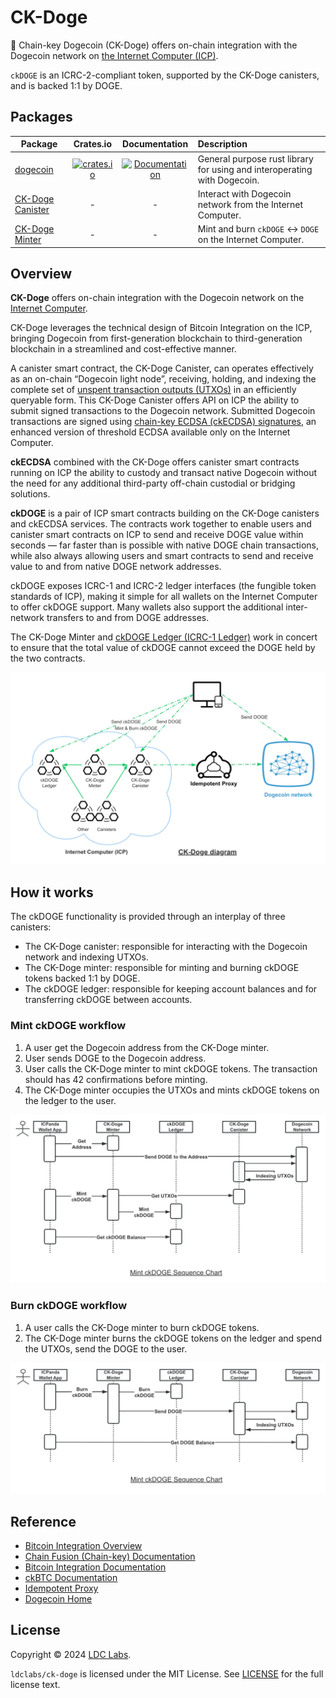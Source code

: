 # CK-Doge
🐶 Chain-key Dogecoin (CK-Doge) offers on-chain integration with the Dogecoin network on [the Internet Computer (ICP)](https://internetcomputer.org/).

`ckDOGE` is an ICRC-2-compliant token, supported by the CK-Doge canisters, and is backed 1:1 by DOGE.

## Packages

| Package                                                                               |                                            Crates.io                                            |                                  Documentation                                   | Description                                                              |
| ------------------------------------------------------------------------------------- | :---------------------------------------------------------------------------------------------: | :------------------------------------------------------------------------------: | :----------------------------------------------------------------------- |
| [dogecoin](https://github.com/ldclabs/ck-doge/tree/main/src/dogecoin)                 | [![crates.io](https://img.shields.io/crates/v/dogecoin.svg)](https://crates.io/crates/dogecoin) | [![Documentation](https://docs.rs/dogecoin/badge.svg)](https://docs.rs/dogecoin) | General purpose rust library for using and interoperating with Dogecoin. |
| [CK-Doge Canister](https://github.com/ldclabs/ck-doge/tree/main/src/ck-doge-canister) |                                                -                                                |                                        -                                         | Interact with Dogecoin network from the Internet Computer.               |
| [CK-Doge Minter](https://github.com/ldclabs/ck-doge/tree/main/src/ck-doge-minter)     |                                                -                                                |                                        -                                         | Mint and burn `ckDOGE` <-> `DOGE` on the Internet Computer.              |

## Overview

**CK-Doge** offers on-chain integration with the Dogecoin network on the [Internet Computer](https://internetcomputer.org/).

CK-Doge leverages the technical design of Bitcoin Integration on the ICP, bringing Dogecoin from first-generation blockchain to third-generation blockchain in a streamlined and cost-effective manner.

A canister smart contract, the CK-Doge Canister, can operates effectively as an on-chain “Dogecoin light node”, receiving, holding, and indexing the complete set of [unspent transaction outputs (UTXOs)](https://en.wikipedia.org/wiki/Unspent_transaction_output) in an efficiently queryable form.
This CK-Doge Canister offers API on ICP the ability to submit signed transactions to the Dogecoin network. Submitted Dogecoin transactions are signed using [chain-key ECDSA (ckECDSA) signatures](https://internetcomputer.org/docs/current/developer-docs/integrations/t-ecdsa), an enhanced version of threshold ECDSA available only on the Internet Computer.

**ckECDSA** combined with the CK-Doge offers canister smart contracts running on ICP the ability to custody and transact native Dogecoin without the need for any additional third-party off-chain custodial or bridging solutions.

**ckDOGE** is a pair of ICP smart contracts building on the CK-Doge canisters and ckECDSA services. The contracts work together to enable users and canister smart contracts on ICP to send and receive DOGE value within seconds — far faster than is possible with native DOGE chain transactions, while also always allowing users and smart contracts to send and receive value to and from native DOGE network addresses.

ckDOGE exposes ICRC-1 and ICRC-2 ledger interfaces (the fungible token standards of ICP), making it simple for all wallets on the Internet Computer to offer ckDOGE support. Many wallets also support the additional inter-network transfers to and from DOGE addresses.

The CK-Doge Minter and [ckDOGE Ledger (ICRC-1 Ledger)](https://github.com/dfinity/ic/blob/master/rs/rosetta-api/icrc1/README.md) work in concert to ensure that the total value of ckDOGE cannot exceed the DOGE held by the two contracts.

![CK-Doge Diagram](./ck-doge-diagram.webp)

## How it works

The ckDOGE functionality is provided through an interplay of three canisters:

- The CK-Doge canister: responsible for interacting with the Dogecoin network and indexing UTXOs.
- The CK-Doge minter: responsible for minting and burning ckDOGE tokens backed 1:1 by DOGE.
- The ckDOGE ledger: responsible for keeping account balances and for transferring ckDOGE between accounts.

### Mint ckDOGE workflow

1. A user get the Dogecoin address from the CK-Doge minter.
2. User sends DOGE to the Dogecoin address.
3. User calls the CK-Doge minter to mint ckDOGE tokens. The transaction should has 42 confirmations before minting.
4. The CK-Doge minter occupies the UTXOs and mints ckDOGE tokens on the ledger to the user.

![Mint ckDOGE](./mint-ckdoge-sequence-chart.webp)

### Burn ckDOGE workflow

1. A user calls the CK-Doge minter to burn ckDOGE tokens.
2. The CK-Doge minter burns the ckDOGE tokens on the ledger and spend the UTXOs, send the DOGE to the user.

![Burn ckDOGE](./burn-ckdoge-sequence-chart.webp)

## Reference

- [Bitcoin Integration Overview](https://internetcomputer.org/bitcoin-integration)
- [Chain Fusion (Chain-key) Documentation](https://internetcomputer.org/docs/current/developer-docs/multi-chain/overview)
- [Bitcoin Integration Documentation](https://internetcomputer.org/docs/current/developer-docs/multi-chain/bitcoin/overview)
- [ckBTC Documentation](https://internetcomputer.org/docs/current/developer-docs/multi-chain/chain-key-tokens/ckbtc/overview)
- [Idempotent Proxy](https://github.com/ldclabs/idempotent-proxy)
- [Dogecoin Home](https://dogecoin.com/)

## License
Copyright © 2024 [LDC Labs](https://github.com/ldclabs).

`ldclabs/ck-doge` is licensed under the MIT License. See [LICENSE](LICENSE-MIT) for the full license text.